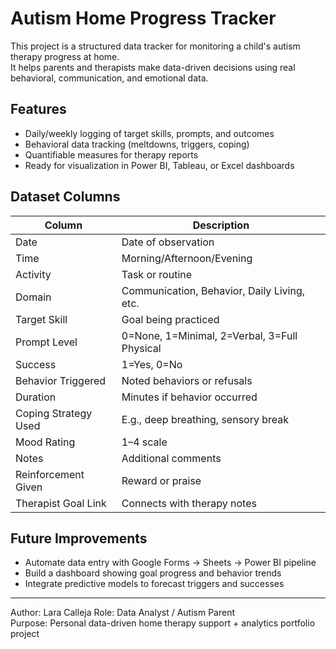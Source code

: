 # Autism Home Progress Tracker

This project is a structured data tracker for monitoring a child's autism therapy progress at home.  
It helps parents and therapists make data-driven decisions using real behavioral, communication, and emotional data.

##  Features
- Daily/weekly logging of target skills, prompts, and outcomes
- Behavioral data tracking (meltdowns, triggers, coping)
- Quantifiable measures for therapy reports
- Ready for visualization in Power BI, Tableau, or Excel dashboards

## Dataset Columns
| Column | Description |
|--------|--------------|
| Date | Date of observation |
| Time | Morning/Afternoon/Evening |
| Activity | Task or routine |
| Domain | Communication, Behavior, Daily Living, etc. |
| Target Skill | Goal being practiced |
| Prompt Level | 0=None, 1=Minimal, 2=Verbal, 3=Full Physical |
| Success | 1=Yes, 0=No |
| Behavior Triggered | Noted behaviors or refusals |
| Duration | Minutes if behavior occurred |
| Coping Strategy Used | E.g., deep breathing, sensory break |
| Mood Rating | 1–4 scale |
| Notes | Additional comments |
| Reinforcement Given | Reward or praise |
| Therapist Goal Link | Connects with therapy notes |

##  Future Improvements
- Automate data entry with Google Forms → Sheets → Power BI pipeline
- Build a dashboard showing goal progress and behavior trends
- Integrate predictive models to forecast triggers and successes

---

Author: Lara Calleja
Role: Data Analyst / Autism Parent  
Purpose: Personal data-driven home therapy support + analytics portfolio project
